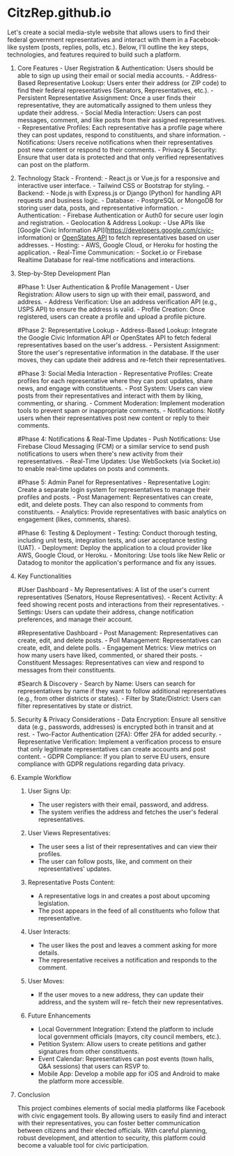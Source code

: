 # CitzRep.github.io

Let's create a social media-style website that allows users to find their federal government 
representatives and interact with them in a Facebook-like system (posts, replies, polls, etc.). 
Below, I'll outline the key steps, technologies, and features required to build such a platform.


1. Core Features
	   - User Registration & Authentication: Users should be able to sign up using their email or 
	social media accounts.
	   - Address-Based Representative Lookup: Users enter their address (or ZIP code) to find their 
	federal representatives (Senators, Representatives, etc.).
	   - Persistent Representative Assignment: Once a user finds their representative, they are 
	automatically assigned to them unless they update their address.
	   - Social Media Interaction: Users can post messages, comment, and like posts from their 
	assigned representatives.
	   - Representative Profiles: Each representative has a profile page where they can post updates, 
	respond to constituents, and share information.
	   - Notifications: Users receive notifications when their representatives post new content or 
	respond to their comments.
	   - Privacy & Security: Ensure that user data is protected and that only verified representatives 
	can post on the platform.


2. Technology Stack
	   - Frontend: 
	     - React.js or Vue.js for a responsive and interactive user interface.
	     - Tailwind CSS or Bootstrap for styling.
	   - Backend:
	     - Node.js with Express.js or Django (Python) for handling API requests and business logic.
	   - Database:
	     - PostgreSQL or MongoDB for storing user data, posts, and representative information.
	   - Authentication:
	     - Firebase Authentication or Auth0 for secure user login and registration.
	   - Geolocation & Address Lookup:
	     - Use APIs like [Google Civic Information API](https://developers.google.com/civic-
	information) or [OpenStates API](https://openstates.org/api/) to fetch representatives based on 
	user addresses.
	   - Hosting:
	     - AWS, Google Cloud, or Heroku for hosting the application.
	   - Real-Time Communication:
	     - Socket.io or Firebase Realtime Database for real-time notifications and interactions.
     

3. Step-by-Step Development Plan

	#Phase 1: User Authentication & Profile Management
	   - User Registration: Allow users to sign up with their email, password, and address.
	   - Address Verification: Use an address verification API (e.g., USPS API) to ensure the address is 
	valid.
	   - Profile Creation: Once registered, users can create a profile and upload a profile picture.

	#Phase 2: Representative Lookup
	   - Address-Based Lookup: Integrate the Google Civic Information API or OpenStates API to fetch 
	federal representatives based on the user's address.
	   - Persistent Assignment: Store the user's representative information in the database. If the 
	user moves, they can update their address and re-fetch their representatives.

	#Phase 3: Social Media Interaction
	   - Representative Profiles: Create profiles for each representative where they can post updates, 
	share news, and engage with constituents.
	   - Post System: Users can view posts from their representatives and interact with them by 
	liking, commenting, or sharing.
	   - Comment Moderation: Implement moderation tools to prevent spam or inappropriate 
	comments.
	   - Notifications: Notify users when their representatives post new content or reply to their 
	comments.

	#Phase 4: Notifications & Real-Time Updates
	   - Push Notifications: Use Firebase Cloud Messaging (FCM) or a similar service to send push 
	notifications to users when there's new activity from their representatives.
	   - Real-Time Updates: Use WebSockets (via Socket.io) to enable real-time updates on posts and 
	comments.

	#Phase 5: Admin Panel for Representatives
	   - Representative Login: Create a separate login system for representatives to manage their 
	profiles and posts.
	   - Post Management: Representatives can create, edit, and delete posts. They can also respond 
	to comments from constituents.
	   - Analytics: Provide representatives with basic analytics on engagement (likes, comments, 
	shares).

	#Phase 6: Testing & Deployment
	   - Testing: Conduct thorough testing, including unit tests, integration tests, and user acceptance 
	testing (UAT).
	   - Deployment: Deploy the application to a cloud provider like AWS, Google Cloud, or Heroku.
	   - Monitoring: Use tools like New Relic or Datadog to monitor the application's performance 
	and fix any issues.



4. Key Functionalities

	#User Dashboard
	   - My Representatives: A list of the user's current representatives (Senators, House 
	Representatives).
	   - Recent Activity: A feed showing recent posts and interactions from their representatives.
	   - Settings: Users can update their address, change notification preferences, and manage their 
	account.

	#Representative Dashboard
	   - Post Management: Representatives can create, edit, and delete posts.
	   - Poll Management: Representatives can create, edit, and delete polls.
	   - Engagement Metrics: View metrics on how many users have liked, commented, or shared 
	their posts.
	   - Constituent Messages: Representatives can view and respond to messages from their 
	constituents.

	#Search & Discovery
	   - Search by Name: Users can search for representatives by name if they want to follow 
	additional representatives (e.g., from other districts or states).
	   - Filter by State/District: Users can filter representatives by state or district.
   

5. Security & Privacy Considerations
	   - Data Encryption: Ensure all sensitive data (e.g., passwords, addresses) is encrypted both in 
	transit and at rest.
	   - Two-Factor Authentication (2FA): Offer 2FA for added security.
	   - Representative Verification: Implement a verification process to ensure that only legitimate 
	representatives can create accounts and post content.
	   - GDPR Compliance: If you plan to serve EU users, ensure compliance with GDPR regulations 
	regarding data privacy.


6. Example Workflow

	1. User Signs Up:
	   - The user registers with their email, password, and address.
	   - The system verifies the address and fetches the user's federal representatives.

	2. User Views Representatives:
	   - The user sees a list of their representatives and can view their profiles.
	   - The user can follow posts, like, and comment on their representatives' updates.

	3. Representative Posts Content:
	   - A representative logs in and creates a post about upcoming legislation.
	   - The post appears in the feed of all constituents who follow that representative.

	4. User Interacts:
	   - The user likes the post and leaves a comment asking for more details.
	   - The representative receives a notification and responds to the comment.

	5. User Moves:
	   - If the user moves to a new address, they can update their address, and the system will re-
	fetch their new representatives.

	7. Future Enhancements
	   - Local Government Integration: Extend the platform to include local government officials 
	(mayors, city council members, etc.).
	   - Petition System: Allow users to create petitions and gather signatures from other 
	constituents.
	   - Event Calendar: Representatives can post events (town halls, Q&A sessions) that users can 
	RSVP to.
	   - Mobile App: Develop a mobile app for iOS and Android to make the platform more 
	accessible.

8. Conclusion

	This project combines elements of social media platforms like Facebook with civic engagement 
	tools. By allowing users to easily find and interact with their representatives, you can foster 
	better communication between citizens and their elected officials. With careful planning, robust 
	development, and attention to security, this platform could become a valuable tool for civic 
	participation.
